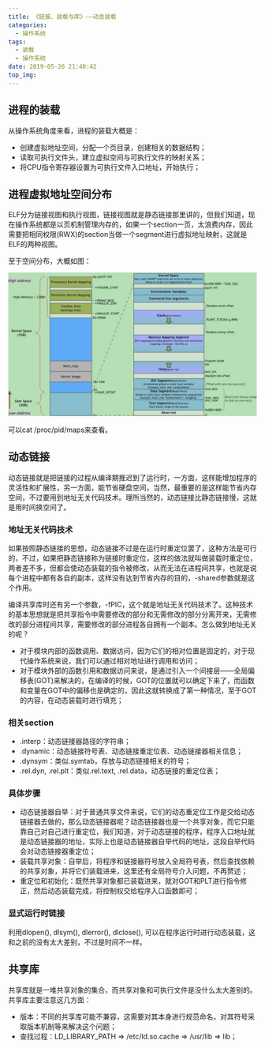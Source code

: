 ```yaml
---
title: 《链接、装载与库》——动态装载
categories:
  - 操作系统
tags:
  - 装载
  - 操作系统
date: 2019-05-26 21:40:42
top_img:
---
```


## 进程的装载

从操作系统角度来看，进程的装载大概是：

* 创建虚拟地址空间，分配一个页目录，创建相关的数据结构；
* 读取可执行文件头，建立虚拟空间与可执行文件的映射关系；
* 将CPU指令寄存器设置为可执行文件入口地址，开始执行；

## 进程虚拟地址空间分布

ELF分为链接视图和执行视图，链接视图就是静态链接那里讲的，但我们知道，现在操作系统都是以页机制管理内存的，如果一个section一页，太浪费内存，因此需要把相同权限(RWX)的section当做一个segment进行虚拟地址映射，这就是ELF的两种视图。

至于空间分布，大概如图：

![](link_load_lib_note2/1.jpg)

可以cat /proc/pid/maps来查看。

<!--more-->

## 动态链接

动态链接就是把链接的过程从编译期推迟到了运行时，一方面，这样能增加程序的灵活性和扩展性，另一方面，能节省硬盘空间，当然，最重要的是这样能节省内存空间，不过要用到地址无关代码技术。理所当然的，动态链接比静态链接慢，这就是用时间换空间了。

### 地址无关代码技术

如果按照静态链接的思想，动态链接不过是在运行时重定位罢了，这种方法是可行的，不过，如果把静态链接称为链接时重定位，这样的做法就叫做装载时重定位，两者差不多，但都会使动态装载的指令被修改，从而无法在进程间共享，也就是说每个进程中都有各自的副本，这样没有达到节省内存的目的，-shared参数就是这个作用。

编译共享库时还有另一个参数，-fPIC，这个就是地址无关代码技术了。这种技术的基本思想就是把共享指令中需要修改的部分和无需修改的部分分离开来，无需修改的部分进程间共享，需要修改的部分进程各自拥有一个副本。怎么做到地址无关的呢？

* 对于模块内部的函数调用、数据访问，因为它们的相对位置是固定的，对于现代操作系统来说，我们可以通过相对地址进行调用和访问；
* 对于模块外部的函数引用和数据访问来说，是通过引入一个间接层——全局偏移表(GOT)来解决的，在编译的时候，GOT的位置就可以确定下来了，而函数和变量在GOT中的偏移也是确定的，因此这就转换成了第一种情况，至于GOT的内容，在动态装载时进行填充；

### 相关section

* .interp：动态链接器路径的字符串；
* .dynamic：动态链接符号表、动态链接重定位表、动态链接器相关信息；
* .dynsym：类似.symtab，存放与动态链接相关的符号；
* .rel.dyn, .rel.plt：类似.rel.text, .rel.data，动态链接的重定位表；

### 具体步骤

* 动态链接器自举：对于普通共享文件来说，它们的动态重定位工作是交给动态链接器去做的，那么动态链接器呢？动态链接器也是一个共享对象，而它只能靠自己对自己进行重定位，我们知道，对于动态链接的程序，程序入口地址就是动态链接器的地址，实际上也是动态链接器自举代码的地址，这段自举代码会对动态链接器重定位；
* 装载共享对象：自举后，将程序和链接器符号放入全局符号表，然后查找依赖的共享对象，并将它们装载进来，这里还有全局符号介入问题，不再赘述；
* 重定位和初始化：既然共享对象都已装载进来，就对GOT和PLT进行指令修正，然后动态装载完成，将控制权交给程序入口函数即可；

### 显式运行时链接

利用dlopen(), dlsym(), dlerror(), dlclose(), 可以在程序运行时进行动态装载，这和之前的没有太大差别，不过是时间不一样。

## 共享库

共享库就是一堆共享对象的集合，而共享对象和可执行文件是没什么太大差别的。共享库主要注意这几方面：

* 版本：不同的共享库可能不兼容，这需要对其本身进行规范命名，对其符号采取版本机制等来解决这个问题；
* 查找过程：LD_LIBRARY_PATH => /etc/ld.so.cache => /usr/lib => lib；
